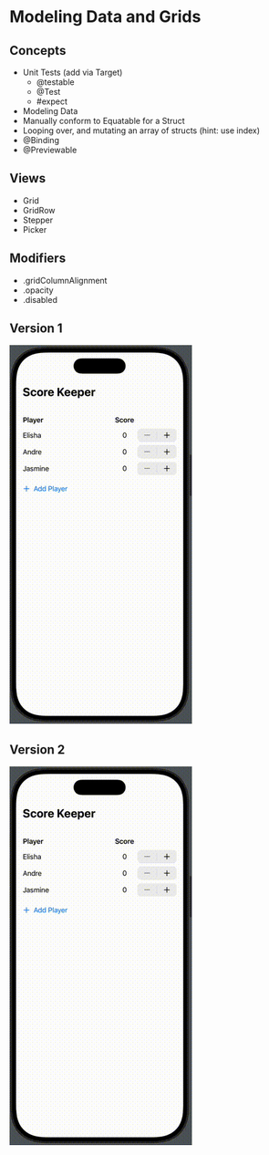 # Modeling Data and Grids

## Concepts
- Unit Tests (add via Target)
  - @testable
  - @Test
  - #expect
- Modeling Data
- Manually conform to Equatable for a Struct
- Looping over, and mutating an array of structs (hint: use index)
- @Binding
- @Previewable

## Views
- Grid
- GridRow  
- Stepper
- Picker

## Modifiers
- .gridColumnAlignment
- .opacity
- .disabled

## Version 1
![Demo](README_assets/output.gif)

## Version 2
![Demo](README_assets/output.gif)
